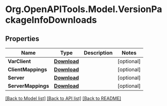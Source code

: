 # Org.OpenAPITools.Model.VersionPackageInfoDownloads

## Properties

Name | Type | Description | Notes
------------ | ------------- | ------------- | -------------
**VarClient** | [**Download**](Download.md) |  | [optional] 
**ClientMappings** | [**Download**](Download.md) |  | [optional] 
**Server** | [**Download**](Download.md) |  | [optional] 
**ServerMappings** | [**Download**](Download.md) |  | [optional] 

[[Back to Model list]](../../README.md#documentation-for-models) [[Back to API list]](../../README.md#documentation-for-api-endpoints) [[Back to README]](../../README.md)

